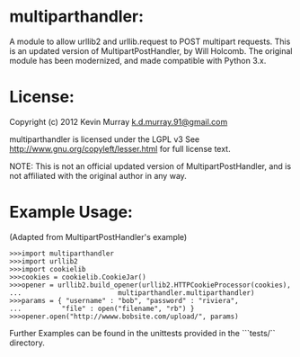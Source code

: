 multiparthandler:
================

A module to allow urllib2 and urllib.request to POST multipart requests.
This is an updated version of MultipartPostHandler, by Will Holcomb.
The original module has been modernized, and made compatible with Python 3.x.

License:
=======
Copyright (c) 2012 Kevin Murray k.d.murray.91@gmail.com <br />

multiparthandler is licensed under the LGPL v3
See <http://www.gnu.org/copyleft/lesser.html> for full license text.<br />

NOTE: This is not an official updated version of MultipartPostHandler,
and is not affiliated with the original author in any way.

Example Usage:
==============
(Adapted from MultipartPostHandler's example)
```
>>>import multiparthandler
>>>import urllib2
>>>import cookielib
>>>cookies = cookielib.CookieJar()
>>>opener = urllib2.build_opener(urllib2.HTTPCookieProcessor(cookies),
...                        multiparthandler.multiparthandler)
>>>params = { "username" : "bob", "password" : "riviera",
...          "file" : open("filename", "rb") }
>>>opener.open("http://wwww.bobsite.com/upload/", params)
```
Further Examples can be found in the unittests provided in the ```tests/``
directory.
